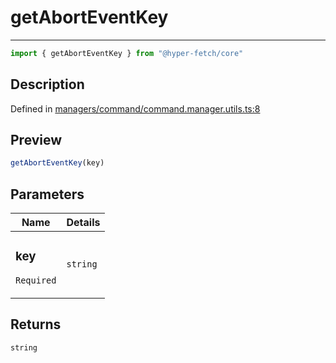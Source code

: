 

# getAbortEventKey

<div class="api-docs__separator" data-reactroot="">

---

</div><div class="api-docs__import" data-reactroot="">

```ts
import { getAbortEventKey } from "@hyper-fetch/core"
```

</div><div class="api-docs__section">

## Description

</div><div class="api-docs__description"><span class="api-docs__do-not-parse">



</span></div><p class="api-docs__definition">

Defined in [managers/command/command.manager.utils.ts:8](https://github.com/BetterTyped/hyper-fetch/blob/4197368e/packages/core/src/managers/command/command.manager.utils.ts#L8)

</p><div class="api-docs__section">

## Preview

</div><div class="api-docs__preview fn">

```ts
getAbortEventKey(key)
```

</div><div class="api-docs__section">

## Parameters

</div><div class="api-docs__parameters"><table><thead><tr><th>Name</th><th>Details</th></tr></thead><tbody><tr param-data="key"><td class="api-docs__param-name required">

### key 

`Required`

</td><td class="api-docs__param-type">

`string`

</td></tr></tbody></table></div><div class="api-docs__section">

## Returns

</div><div class="api-docs__returns">

```ts
string
```

</div>